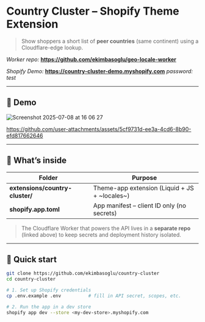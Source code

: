# Country Cluster – Shopify Theme Extension

> Show shoppers a short list of **peer countries** (same continent) using a Cloudflare-edge lookup.

_Worker repo:_ **<https://github.com/ekimbasoglu/geo-locale-worker>**

_Shopify Demo:_ **<https://country-cluster-demo.myshopify.com>** *password: test*

---

## 📸 Demo
<a id="demo"></a>
![Screenshot 2025-07-08 at 16 06 27](https://github.com/user-attachments/assets/a3186194-f105-4b81-ac7b-17e87249d44d)

https://github.com/user-attachments/assets/5cf9731d-ee3a-4cd6-8b90-efd817662646



---

## 🔧 What’s inside
| Folder | Purpose |
|--------|---------|
| **extensions/country-cluster/** | Theme-app extension (Liquid + JS + ~locales~) |
| **shopify.app.toml** | App manifest – client ID only (no secrets) |

> The Cloudflare Worker that powers the API lives in a **separate repo** (linked above) to keep secrets and deployment history isolated.

---

## 🚀 Quick start

```bash
git clone https://github.com/ekimbasoglu/country-cluster
cd country-cluster

# 1. Set up Shopify credentials
cp .env.example .env          # fill in API secret, scopes, etc.

# 2. Run the app in a dev store
shopify app dev --store <my-dev-store>.myshopify.com
